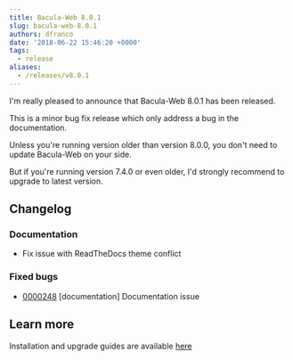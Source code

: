 ```yaml
---
title: Bacula-Web 8.0.1
slug: bacula-web-8.0.1
authors: dfranco
date: '2018-06-22 15:46:20 +0000'
tags:
  - release
aliases:
  - /releases/v8.0.1
---
```


I'm really pleased to announce that Bacula-Web 8.0.1 has been released.

<!--truncate-->

This is a minor bug fix release which only address a bug in the documentation.

Unless you're running version older than version 8.0.0, you don't need to update Bacula-Web on your side.

But if you're running version 7.4.0 or even older, I'd strongly recommend to upgrade to latest version.

## Changelog

### Documentation

* Fix issue with ReadTheDocs theme conflict

### Fixed bugs

* [0000248](http://bugs.bacula-web.org/view.php?id=248) \[documentation\] Documentation issue

## Learn more

Installation and upgrade guides are available [here](https://www.bacula-web.org/docs)
